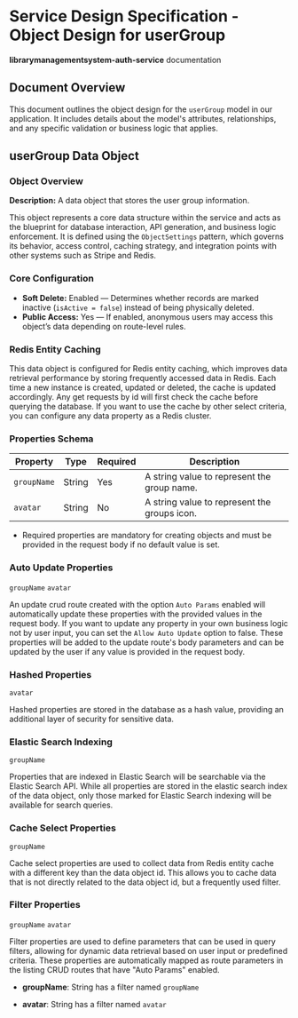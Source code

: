 # Service Design Specification - Object Design for userGroup

**librarymanagementsystem-auth-service** documentation

## Document Overview

This document outlines the object design for the `userGroup` model in our application. It includes details about the model's attributes, relationships, and any specific validation or business logic that applies.

## userGroup Data Object

### Object Overview

**Description:** A data object that stores the user group information.

This object represents a core data structure within the service and acts as the blueprint for database interaction, API generation, and business logic enforcement.
It is defined using the `ObjectSettings` pattern, which governs its behavior, access control, caching strategy, and integration points with other systems such as Stripe and Redis.

### Core Configuration

- **Soft Delete:** Enabled — Determines whether records are marked inactive (`isActive = false`) instead of being physically deleted.
- **Public Access:** Yes — If enabled, anonymous users may access this object’s data depending on route-level rules.

### Redis Entity Caching

This data object is configured for Redis entity caching, which improves data retrieval performance by storing frequently accessed data in Redis.
Each time a new instance is created, updated or deleted, the cache is updated accordingly. Any get requests by id will first check the cache before querying the database.
If you want to use the cache by other select criteria, you can configure any data property as a Redis cluster.

### Properties Schema

| Property    | Type   | Required | Description                                  |
| ----------- | ------ | -------- | -------------------------------------------- |
| `groupName` | String | Yes      | A string value to represent the group name.  |
| `avatar`    | String | No       | A string value to represent the groups icon. |

- Required properties are mandatory for creating objects and must be provided in the request body if no default value is set.

### Auto Update Properties

`groupName` `avatar`

An update crud route created with the option `Auto Params` enabled will automatically update these properties with the provided values in the request body.
If you want to update any property in your own business logic not by user input, you can set the `Allow Auto Update` option to false.
These properties will be added to the update route's body parameters and can be updated by the user if any value is provided in the request body.

### Hashed Properties

`avatar`

Hashed properties are stored in the database as a hash value, providing an additional layer of security for sensitive data.

### Elastic Search Indexing

`groupName`

Properties that are indexed in Elastic Search will be searchable via the Elastic Search API.
While all properties are stored in the elastic search index of the data object, only those marked for Elastic Search indexing will be available for search queries.

### Cache Select Properties

`groupName`

Cache select properties are used to collect data from Redis entity cache with a different key than the data object id.
This allows you to cache data that is not directly related to the data object id, but a frequently used filter.

### Filter Properties

`groupName` `avatar`

Filter properties are used to define parameters that can be used in query filters, allowing for dynamic data retrieval based on user input or predefined criteria.
These properties are automatically mapped as route parameters in the listing CRUD routes that have "Auto Params" enabled.

- **groupName**: String has a filter named `groupName`

- **avatar**: String has a filter named `avatar`
